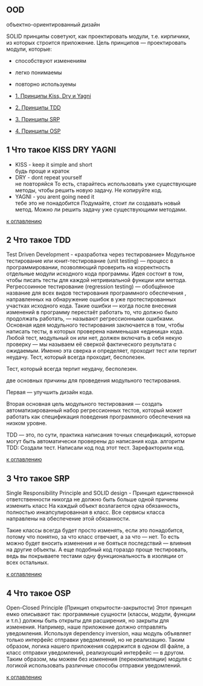 ## OOD

объектно-ориентированный дизайн

SOLID принципы советуют, как проектировать модули, 
т.е. кирпичики, из которых строится приложение. Цель принципов — проектировать модули, которые:
+ способствуют изменениям
+ легко понимаемы
+ повторно используемы

+ [1. Принципы Kiss, Dry и Yagni](#1-Что-такое-KISS-DRY-YAGNI)
+ [2. Принципы TDD](#2-Что-такое-TDD)
+ [3. Принципы SRP](#3-Что-такое-SRP)
+ [4. Принципы OSP](#4-Что-такое-OSP)



## 1 Что такое KISS DRY YAGNI

+ KISS - keep it simple and short  
       будь проще и краток
+ DRY - dont repeat yourself        
       не повторяйся
       То есть, старайтесь использовать уже существующие методы,
        чтобы решить новую задачу. Не копируйте код.
+ YAGNI - you arent going need it  
     тебе это не понадобится
     Подумайте, стоит ли создавать новый метод. 
     Можно ли решить задачу уже существующими методами.

[к оглавлению](#OOD)

## 2 Что такое TDD

Test Driven Development - «разработка через тестирование»
Модульное тестирование или юнит-тестирование (unit testing) — процесс в программировании, позволяющий проверить на корректность
 отдельные модули исходного кода программы. Идея состоит в том, чтобы писать тесты для каждой нетривиальной функции или метода.
Регрессоинное тестирование (regression testing) — обобщённое название для всех видов тестирования программного обеспечения
, направленных на обнаружение ошибок в уже протестированных участках исходного кода. Такие ошибки — когда после внесения изменений в программу перестаёт работать то, что должно было продолжать работать, — называют регрессионными ошибками.
Основная идея модульного тестирования заключается в том, чтобы написать тесты, в которых проверена наименьшая «единица» кода.
Любой тест, модульный он или нет, должен включать в себя некую проверку — мы называем её сверкой фактического результата с ожидаемым.
 Именно эта сверка и определяет, проходит тест или терпит неудачу.
 Тест, который всегда проходит, бесполезен.
 
 Тест, который всегда терпит неудачу, бесполезен.
 
 две основных причины для проведения модульного тестирования.
 
 Первая — улучшить дизайн кода.
 
 Вторая основная цель модульного тестирования — создать автоматизированный набор регрессионных тестов,
 который может работать как спецификация поведения программного обеспечения на низком уровне.

TDD — это, по сути, практика написания точных спецификаций, которые могут быть автоматически проверены до написания кода. 
 алгоритм TDD:
Создали тест.
Написали код под этот тест.
Зарефакторили код.

[к оглавлению](#OOD)
                   
## 3 Что такое SRP

Single Responsibility Principle and SOLID design - 
Принцип единственной ответственности
никогда не должно быть больше одной причины изменить класс
На каждый объект возлагается одна обязанность, полностью инкапсулированная в класс. Все сервисы класса направлены на обеспечение этой обязанности.

Такие классы всегда будет просто изменять, если это понадобится, потому что понятно, за что класс отвечает, а за что — нет. 
То есть можно будет вносить изменения и не бояться последствий — влияния на другие объекты. 
А еще подобный код гораздо проще тестировать, ведь вы покрываете тестами одну функциональность в изоляции от всех остальных.

[к оглавлению](#OOD)


## 4 Что такое OSP

Open-Closed Principle (Принцип открытости-закрытости)
Этот принцип емко описывают так: программные сущности (классы, модули, функции и т.п.) должны быть открыты для расширения, но закрыты для изменения.
Например, наше приложение должно отправлять уведомления. Используя dependency inversion, наш модуль объявляет только интерфейс отправки уведомлений, но не реализацию. Таким образом, логика нашего приложения содержится в одном dll файле, а класс отправки уведомлений, реализующий интерфейс — в другом. Таким образом, мы можем без изменения (перекомпиляции) модуля с логикой использовать различные способы отправки уведомлений.

[к оглавлению](#OOD)


